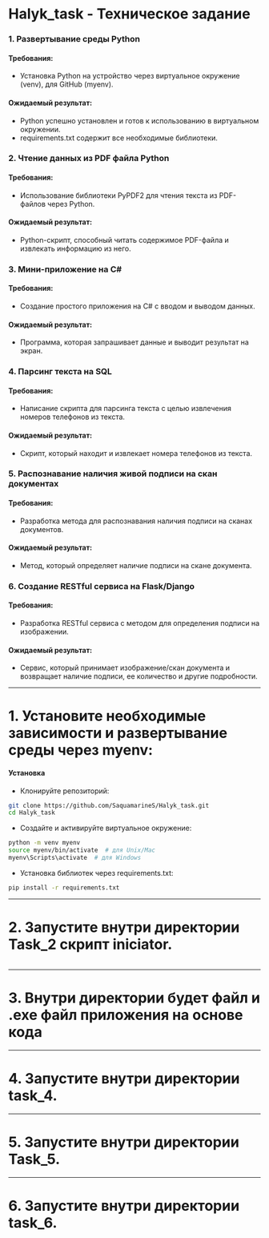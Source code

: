 # Halyk_task - Техническое задание

### 1. Развертывание среды Python

#### Требования:
- Установка Python на устройство через виртуальное окружение (venv), для GitHub (myenv).

#### Ожидаемый результат:
- Python успешно установлен и готов к использованию в виртуальном окружении.
- requirements.txt содержит все необходимые библиотеки.

### 2. Чтение данных из PDF файла Python

#### Требования:
- Использование библиотеки PyPDF2 для чтения текста из PDF-файлов через Python.

#### Ожидаемый результат:
- Python-скрипт, способный читать содержимое PDF-файла и извлекать информацию из него.

### 3. Мини-приложение на C#

#### Требования:
- Создание простого приложения на C# с вводом и выводом данных.

#### Ожидаемый результат:
- Программа, которая запрашивает данные и выводит результат на экран.

### 4. Парсинг текста на SQL

#### Требования:
- Написание скрипта для парсинга текста с целью извлечения номеров телефонов из текста.

#### Ожидаемый результат:
- Скрипт, который находит и извлекает номера телефонов из текста.

### 5. Распознавание наличия живой подписи на скан документах

#### Требования:
- Разработка метода для распознавания наличия подписи на сканах документов.

#### Ожидаемый результат:
- Метод, который определяет наличие подписи на скане документа.

### 6. Создание RESTful сервиса на Flask/Django

#### Требования:
- Разработка RESTful сервиса с методом для определения подписи на изображении.

#### Ожидаемый результат:
- Сервис, который принимает изображение/скан документа и возвращает наличие подписи, ее количество и другие подробности.


---


#  1. Установите необходимые зависимости и развертывание среды через myenv:

#### Установка

- Клонируйте репозиторий:

```bash
git clone https://github.com/SaquamarineS/Halyk_task.git
cd Halyk_task
```
- Создайте и активируйте виртуальное окружение:
  
```bash
python -m venv myenv
source myenv/bin/activate  # для Unix/Mac
myenv\Scripts\activate  # для Windows
```

- Установка библиотек через requirements.txt:
  
```bash
pip install -r requirements.txt
```


---


#  2. Запустите внутри директории Task_2 скрипт iniciator.
   
``` bash

```

---


#  3. Внутри директории будет файл и .exe файл приложения на основе кода


---


#  4. Запустите внутри директории task_4.


---


#  5. Запустите внутри директории Task_5.


---


#  6. Запустите внутри директории task_6.
